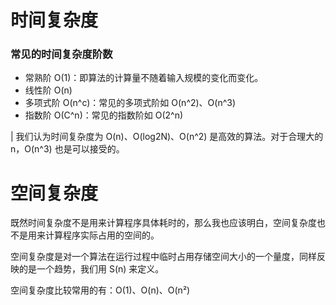 # 时间复杂度
### 常见的时间复杂度阶数
+ 常熟阶 O(1)：即算法的计算量不随着输入规模的变化而变化。
+ 线性阶 O(n)
+ 多项式阶 O(n^c)：常见的多项式阶如 O(n^2)、O(n^3)
+ 指数阶 O(C^n)：常见的指数阶如 O(2^n)

| 我们认为时间复杂度为 O(n)、O(log2N)、O(n^2) 是高效的算法。对于合理大的 n，O(n^3) 也是可以接受的。


# 空间复杂度

既然时间复杂度不是用来计算程序具体耗时的，那么我也应该明白，空间复杂度也不是用来计算程序实际占用的空间的。

空间复杂度是对一个算法在运行过程中临时占用存储空间大小的一个量度，同样反映的是一个趋势，我们用 S(n) 来定义。



空间复杂度比较常用的有：O(1)、O(n)、O(n²)